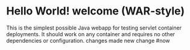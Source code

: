 Hello World! welcome (WAR-style)
===============

This is the simplest possible Java webapp for testing servlet container deployments.  It should work on any container and requires no other dependencies or configuration.
changes made
new change
#now
